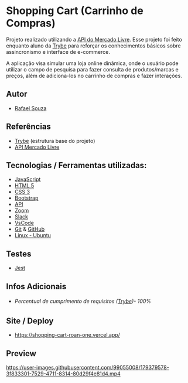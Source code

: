 # Shopping Cart (Carrinho de Compras)

Projeto realizado utilizando a [API do Mercado Livre](https://developers.mercadolivre.com.br/pt_br/itens-e-buscas).
Esse projeto foi feito enquanto aluno da [Trybe](https://www.betrybe.com/) para reforçar 
os conhecimentos básicos sobre assincronismo e interface de e-commerce.

A aplicação visa simular uma loja online dinâmica, onde o usuário pode utilizar o campo de pesquisa para fazer consulta de produtos/marcas e preços, além de adiciona-los no carrinho de compras e fazer interações.

## Autor

- [Rafael Souza](https://github.com/Rafael-Souza-97)

## Referências

 - [Trybe](https://www.betrybe.com/) (estrutura base do projeto)
 - [API Mercado Livre](https://developers.mercadolivre.com.br/pt_br/itens-e-buscas)

## Tecnologias / Ferramentas utilizadas:

- [JavaScript](https://www.javascript.com/)
- [HTML 5](https://html.com/)
- [CSS 3](https://www.w3.org/Style/CSS/Overview.en.html)
- [Bootstrap](https://getbootstrap.com/)
- [API](https://developers.mercadolivre.com.br/pt_br/itens-e-buscas)
- [Zoom](https://zoom.us/)
- [Slack](https://slack.com/intl/pt-br/)
- [VsCode](https://code.visualstudio.com/)
- [Git](https://git-scm.com/) & [GitHub](https://github.com/)
- [Linux - Ubuntu](https://ubuntu.com/)

## Testes

- [Jest](https://jestjs.io/pt-BR/)

## Infos Adicionais

- ###### Percentual de cumprimento de requisitos ([Trybe](https://www.betrybe.com/))- 100%

## Site / Deploy

- https://shopping-cart-roan-one.vercel.app/

## Preview

https://user-images.githubusercontent.com/99055008/179379578-3f833301-7529-4711-8314-80d29f4e81d4.mp4
